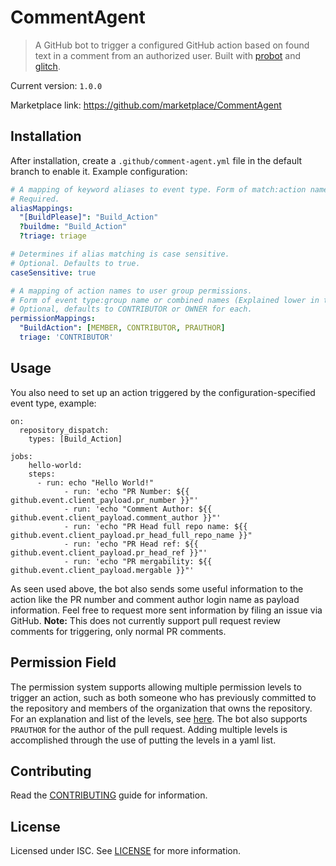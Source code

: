 # CommentAgent

> A GitHub bot to trigger a configured GitHub action based on found text in a comment from an authorized user. Built with [probot](https://github.com/probot/probot) and [glitch](https://glitch.com).

Current version: `1.0.0`

Marketplace link: https://github.com/marketplace/CommentAgent

## Installation

After installation, create a `.github/comment-agent.yml` file in the default branch to enable it.
Example configuration:

```yml
# A mapping of keyword aliases to event type. Form of match:action name.
# Required.
aliasMappings:
  "[BuildPlease]": "Build_Action"
  ?buildme: "Build_Action"
  ?triage: triage

# Determines if alias matching is case sensitive.
# Optional. Defaults to true.
caseSensitive: true

# A mapping of action names to user group permissions.
# Form of event type:group name or combined names (Explained lower in the README). 
# Optional, defaults to CONTRIBUTOR or OWNER for each.
permissionMappings:
  "BuildAction": [MEMBER, CONTRIBUTOR, PRAUTHOR]
  triage: 'CONTRIBUTOR'
```

## Usage
You also need to set up an action triggered by the configuration-specified event type, example:
```
on:
  repository_dispatch:
    types: [Build_Action]

jobs:
	hello-world:
    steps:
      - run: echo "Hello World!"
			- run: 'echo "PR Number: ${{ github.event.client_payload.pr_number }}"'
			- run: 'echo "Comment Author: ${{ github.event.client_payload.comment_author }}"'
			- run: 'echo "PR Head full repo name: ${{ github.event.client_payload.pr_head_full_repo_name }}"
			- run: 'echo "PR Head ref: ${{ github.event.client_payload.pr_head_ref }}"'
			- run: 'echo "PR mergability: ${{ github.event.client_payload.mergable }}"'
```
As seen used above, the bot also sends some useful information to the action like the PR number and comment author login name as payload information.
Feel free to request more sent information by filing an issue via GitHub.
**Note:** This does not currently support pull request review comments for triggering, only normal PR comments.

## Permission Field
The permission system supports allowing multiple permission levels to trigger an action, such as both someone who has previously committed to the repository and members of the organization that owns the repository. For an explanation and list of the levels, see [here](https://docs.github.com/en/graphql/reference/enums#commentauthorassociation). The bot also supports `PRAUTHOR` for the author of the pull request. Adding multiple levels is accomplished through the use of putting the levels in a yaml list.

## Contributing

Read the [CONTRIBUTING](CONTRIBUTING.md) guide for information.

## License

Licensed under ISC. See [LICENSE](LICENSE) for more information.
